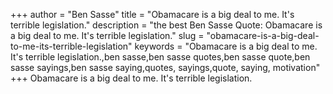 +++
author = "Ben Sasse"
title = "Obamacare is a big deal to me. It's terrible legislation."
description = "the best Ben Sasse Quote: Obamacare is a big deal to me. It's terrible legislation."
slug = "obamacare-is-a-big-deal-to-me-its-terrible-legislation"
keywords = "Obamacare is a big deal to me. It's terrible legislation.,ben sasse,ben sasse quotes,ben sasse quote,ben sasse sayings,ben sasse saying,quotes, sayings,quote, saying, motivation"
+++
Obamacare is a big deal to me. It's terrible legislation.
